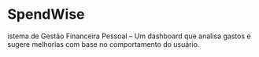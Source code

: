 # SpendWise
istema de Gestão Financeira Pessoal – Um dashboard que analisa gastos e sugere melhorias com base no comportamento do usuário.
